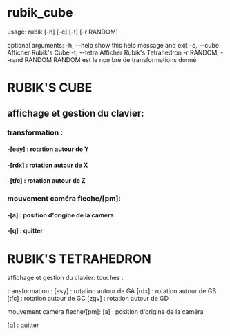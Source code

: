 # rubik_cube

usage: rubik [-h] [-c] [-t] [-r RANDOM]

optional arguments:
  -h, --help            show this help message and exit
  -c, --cube            Afficher Rubik's Cube
  -t, --tetra           Afficher Rubik's Tetrahedron
  -r RANDOM, --rand RANDOM
                        RANDOM est le nombre de transformations donné


#                     RUBIK'S CUBE           
                                
 ## affichage et gestion du clavier:

 ### transformation : 
 #### -[esy]   : rotation autour de Y 
 #### -[rdx]   : rotation autour de X 
 #### -[tfc]   : rotation autour de Z 

 ### mouvement caméra fleche/[pm]:
 #### -[a]     : position d'origine de la caméra

 #### -[q]     : quitter




#                     RUBIK'S TETRAHEDRON      
                                
 affichage et gestion du clavier:
 touches : 

 transformation : 
 [esy]   : rotation autour de GA
 [rdx]   : rotation autour de GB
 [tfc]   : rotation autour de GC
 [zgv]   : rotation autour de GD

 mouvement caméra fleche/[pm]:
 [a]     : position d'origine de la caméra

 [q]     : quitter



